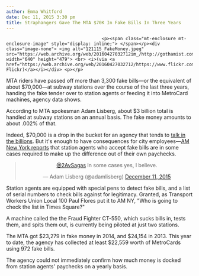 ```yaml
---
author: Emma Whitford
date: Dec 11, 2015 3:30 pm
title: Straphangers Gave The MTA $70K In Fake Bills In Three Years 
---
```


	
										<p><span class="mt-enclosure mt-enclosure-image" style="display: inline;"> </span></p><div class="image-none"> <img alt="121115_FakeMoney.jpeg" src="https://web.archive.org/web/20160427032712im_/http://gothamist.com/attachments/nyc_ewhitford/121115_FakeMoney.jpeg" width="640" height="479"> <br> <i>(via <a href="https://web.archive.org/web/20160427032712/https://www.flickr.com/photos/sati5000/4048878578/sizes/z/">Kangaroo_13&apos;s Flickr)</a></i></div> <p></p>

<p>MTA riders have passed off more than 3,300 fake bills&#x2014;or the equivalent of about $70,000&#x2014;at subway stations over the course of the last three years, handing the fake tender over to station agents or feeding it into MetroCard machines, agency data shows. </p>

<p>According to MTA spokesman Adam Lisberg, about $3 billion total is handled at subway stations on an annual basis. The fake money amounts to about .002% of that. </p>

<p>Indeed, $70,000 is a drop in the bucket for an agency that tends to <a href="https://web.archive.org/web/20160427032712/http://gothamist.com/2015/07/24/mta_money_cuomo.php">talk in the billions</a>. But it&apos;s enough to have consequences for city employees&#x2014;<a href="https://web.archive.org/web/20160427032712/http://www.amny.com/transit/subway-riders-give-mta-almost-70-000-in-counterfeit-money-over-past-3-years-transit-data-1.11216175">AM New York reports</a> that station agents who accept fake bills are in some cases required to make up the difference out of their own paychecks. </p>

<center><blockquote class="twitter-tweet" lang="en"><p lang="en" dir="ltr"><a href="https://web.archive.org/web/20160427032712/https://twitter.com/2AvSagas">@2AvSagas</a> In some cases yes, I believe.</p>&#x2014; Adam Lisberg (@adamlisberg) <a href="https://web.archive.org/web/20160427032712/https://twitter.com/adamlisberg/status/675336324782628864">December 11, 2015</a></blockquote>
<script async src="//web.archive.org/web/20160427032712js_/http://platform.twitter.com/widgets.js" charset="utf-8"></script></center>

<p>Station agents are equipped with special pens to detect fake bills, and a list of serial numbers to check bills against for legitimacy. Granted, as Transport Workers Union Local 100 Paul Flores put it to AM NY, &quot;Who is going to check the list in Times Square?&quot; </p>

<p>A machine called the the Fraud Fighter CT-550, which sucks bills in, tests them, and spits them out, is currently being piloted at just two stations. </p>

<p>The MTA got $23,279 in fake money in 2014, and $24,154 in 2013. This year to date, the agency has collected at least $22,559 worth of MetroCards using 972 fake bills. </p>

<p>The agency could not immediately confirm how much money is docked from station agents&apos; paychecks on a yearly basis. </p>					
										
									
				